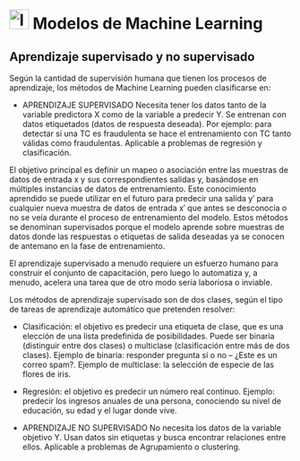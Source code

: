 # <img src="https://github.com/shimadasoftware/machine-learning/assets/73977456/157a767f-2deb-43a7-8023-71506a9ef97a" alt="Italian Trulli" style="width:35px;height:35px;"> Modelos de Machine Learning

## Aprendizaje supervisado y no supervisado

Según la cantidad de supervisión humana que tienen los procesos de aprendizaje, los métodos de Machine Learning pueden clasificarse en:

- APRENDIZAJE SUPERVISADO
Necesita tener los datos tanto de la variable predictora X como de la variable a predecir Y. Se entrenan con datos etiquetados (datos de respuesta deseada).
Por ejemplo: para detectar si una TC es fraudulenta se hace el entrenamiento con TC tanto válidas como fraudulentas. Aplicable a problemas de regresión y clasificación.

El objetivo principal es definir un mapeo o asociación entre las muestras de datos de entrada x y sus correspondientes salidas y, basándose en múltiples instancias de datos de entrenamiento. Este conocimiento aprendido se puede utilizar en el futuro para predecir una salida y′ para cualquier nueva muestra de datos de entrada x′ que antes se desconocía o no se veía durante el proceso de entrenamiento del modelo. Estos métodos se denominan supervisados porque el modelo aprende sobre muestras de datos donde las respuestas o etiquetas de salida deseadas ya se conocen de antemano en la fase de entrenamiento.

El aprendizaje supervisado a menudo requiere un esfuerzo humano para construir el conjunto de capacitación, pero luego lo automatiza y, a menudo, acelera una tarea que de otro modo sería laboriosa o inviable.

Los métodos de aprendizaje supervisado son de dos clases, según el tipo de tareas de aprendizaje automático que pretenden resolver:

- Clasificación: el objetivo es predecir una etiqueta de clase, que es una elección de una lista predefinida de posibilidades. Puede ser binaria (distinguir entre dos clases) o multiclase (clasificación entre más de dos clases). Ejemplo de binaria: responder pregunta sí o no – ¿Este es un correo spam?. Ejemplo de multiclase: la selección de especie de las flores de iris.

- Regresión: el objetivo es predecir un número real continuo. Ejemplo: predecir los ingresos anuales de una persona, conociendo su nivel de educación, su edad y el lugar donde vive.

- APRENDIZAJE NO SUPERVISADO
No necesita los datos de la variable objetivo Y. Usan datos sin etiquetas y busca encontrar relaciones entre ellos. Aplicable a problemas de Agrupamiento o clustering.
